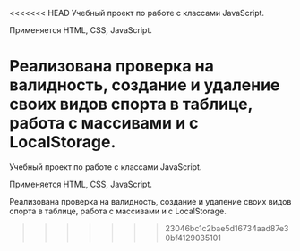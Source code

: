 <<<<<<< HEAD
Учебный проект по работе с классами JavaScript.

Применяется HTML, CSS, JavaScript.

Реализована проверка на валидность, создание и удаление своих видов спорта в таблице, работа с массивами и с LocalStorage.
=======
Учебный проект по работе с классами JavaScript. 

Применяется HTML, CSS, JavaScript.

Реализована проверка на валидность, создание и удаление своих видов спорта в таблице, работа с массивами и с LocalStorage.
>>>>>>> 23046bc1c2bae5d16734aad87e30bf4129035101
